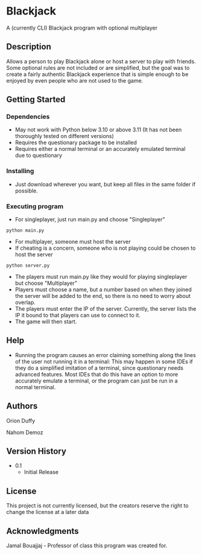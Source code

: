 <!-- README copied from https://gist.github.com/DomPizzie/7a5ff55ffa9081f2de27c315f5018afc#file-readme-template-md -->
# Blackjack

A (currently CLI) Blackjack program with optional multiplayer

## Description

Allows a person to play Blackjack alone or host a server to play with friends. Some optional rules are not included or are simplified, but the goal was to create a fairly authentic Blackjack experience that is simple enough to be enjoyed by even people who are not used to the game.

## Getting Started

### Dependencies

* May not work with Python below 3.10 or above 3.11 (It has not been thoroughly tested on different versions)
* Requires the questionary package to be installed
* Requires either a normal terminal or an accurately emulated terminal due to questionary

### Installing

* Just download wherever you want, but keep all files in the same folder if possible.

### Executing program

* For singleplayer, just run main.py and choose "Singleplayer"
```
python main.py
```


* For multiplayer, someone must host the server
* If cheating is a concern, someone who is not playing could be chosen to host the server
```
python server.py
```
* The players must run main.py like they would for playing singleplayer but choose "Multiplayer"
* Players must choose a name, but a number based on when they joined the server will be added to the end, so there is no need to worry about overlap.
* The players must enter the IP of the server. Currently, the server lists the IP it bound to that players can use to connect to it.
* The game will then start.

## Help

* Running the program causes an error claiming something along the lines of the user not running it in a terminal:
This may happen in some IDEs if they do a simplified imitation of a terminal, since questionary needs advanced features. Most IDEs that do this have an option to more accurately emulate a terminal, or the program can just be run in a normal terminal.

## Authors

Orion Duffy

Nahom Demoz

## Version History

* 0.1
    * Initial Release

## License

This project is not currently licensed, but the creators reserve the right to change the license at a later data

## Acknowledgments
Jamal Bouajjaj - Professor of class this program was created for.